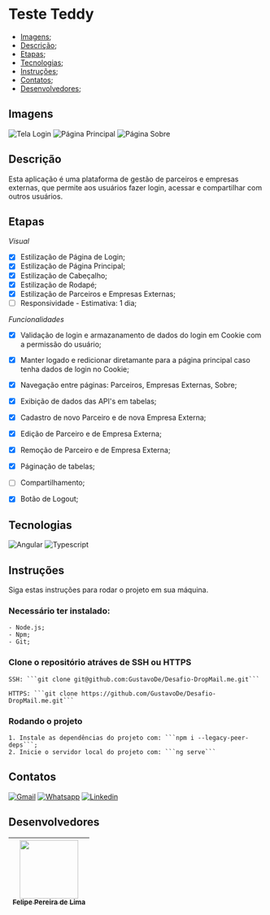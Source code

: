 # Teste Teddy

- [Imagens](#imagens);
- [Descrição](#descrição);
- [Etapas](#etapas);
- [Tecnologias](#tecnologias);
- [Instruções](#instruções);
- [Contatos](#contatos);
- [Desenvolvedores](#desenvolvedores);

## Imagens

![Tela Login](https://github.com/LipePLima/teste-teddy/assets/102830741/0d51456c-7a7f-4859-8d84-59b37205afde)
![Página Principal](https://github.com/LipePLima/teste-teddy/assets/102830741/5bdbae0e-9d8b-40fb-a3f8-6462d78e9709)
![Página Sobre](https://github.com/LipePLima/teste-teddy/assets/102830741/3432b9c4-e518-46b4-b5fc-5b86984540e9)

## Descrição 

Esta aplicação é uma plataforma de gestão de parceiros e empresas externas, que permite aos usuários fazer login, acessar e compartilhar com outros usuários. 

## Etapas

*Visual*

  - [x] Estilização de Página de Login;
  - [x] Estilização de Página Principal;
  - [x] Estilização de Cabeçalho;
  - [x] Estilização de Rodapé;
  - [x] Estilização de Parceiros e Empresas Externas;
  - [ ] Responsividade - Estimativa: 1 dia;

*Funcionalidades*

  - [x] Validação de login e armazanamento de dados do login em Cookie com a permissão do usuário;
  - [x] Manter logado e redicionar diretamante para a página principal caso tenha dados de login no Cookie; 
  - [x] Navegação entre páginas: Parceiros, Empresas Externas, Sobre; 
  - [x] Exibição de dados das API's em tabelas; 
  - [x] Cadastro de novo Parceiro e de nova Empresa Externa;
  - [x] Edição de Parceiro e de Empresa Externa;
  - [x] Remoção de Parceiro e de Empresa Externa;
  - [x] Páginação de tabelas;
  - [ ] Compartilhamento;
  - [x] Botão de Logout;    


## Tecnologias

![Angular](https://img.shields.io/badge/Angular-DD0031?style=for-the-badge&logo=angular&logoColor=white)
![Typescript](https://img.shields.io/badge/TypeScript-007ACC?style=for-the-badge&logo=typescript&logoColor=white)

## Instruções

  Siga estas instruções para rodar o projeto em sua máquina.

  ### Necessário ter instalado:

    - Node.js;
    - Npm;
    - Git;

  ### Clone o repositório atráves de SSH ou HTTPS

    SSH: ```git clone git@github.com:GustavoDe/Desafio-DropMail.me.git```

    HTTPS: ```git clone https://github.com/GustavoDe/Desafio-DropMail.me.git```

  ### Rodando o projeto
  
    1. Instale as dependências do projeto com: ```npm i --legacy-peer-deps```;
    2. Inicie o servidor local do projeto com: ```ng serve```

## Contatos

<a href="mailto:felipe.lima0160@gmail.com">![Gmail](https://img.shields.io/badge/Gmail-D14836?style=for-the-badge&logo=gmail&logoColor=white)</a>  <a href="https://wa.me/5521979926096">![Whatsapp](https://img.shields.io/badge/WhatsApp-25D366?style=for-the-badge&logo=whatsapp&logoColor=white)</a>  <a href="https://www.linkedin.com/in/felipepliima/">![Linkedin](https://img.shields.io/badge/LinkedIn-0077B5?style=for-the-badge&logo=linkedin&logoColor=white)</a> 

## Desenvolvedores

| [<img src="https://avatars.githubusercontent.com/u/102830741?s=400&u=eb0ed821d5deeaaac9a910f737ce38ddfda2f3a9&v=4" width=115><br><sub>Felipe Pereira de Lima</sub>](https://github.com/LipePLima) 
| :---: |

